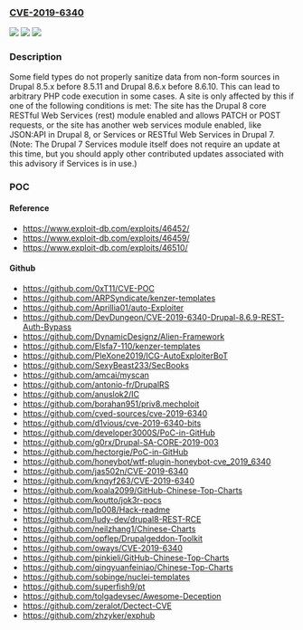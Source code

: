 ### [CVE-2019-6340](https://cve.mitre.org/cgi-bin/cvename.cgi?name=CVE-2019-6340)
![](https://img.shields.io/static/v1?label=Product&message=Drupal%20Core&color=blue)
![](https://img.shields.io/static/v1?label=Version&message=8.58.5.11%20&color=brighgreen)
![](https://img.shields.io/static/v1?label=Vulnerability&message=Remote%20code%20execution&color=brighgreen)

### Description

Some field types do not properly sanitize data from non-form sources in Drupal 8.5.x before 8.5.11 and Drupal 8.6.x before 8.6.10. This can lead to arbitrary PHP code execution in some cases. A site is only affected by this if one of the following conditions is met: The site has the Drupal 8 core RESTful Web Services (rest) module enabled and allows PATCH or POST requests, or the site has another web services module enabled, like JSON:API in Drupal 8, or Services or RESTful Web Services in Drupal 7. (Note: The Drupal 7 Services module itself does not require an update at this time, but you should apply other contributed updates associated with this advisory if Services is in use.)

### POC

#### Reference
- https://www.exploit-db.com/exploits/46452/
- https://www.exploit-db.com/exploits/46459/
- https://www.exploit-db.com/exploits/46510/

#### Github
- https://github.com/0xT11/CVE-POC
- https://github.com/ARPSyndicate/kenzer-templates
- https://github.com/Aprillia01/auto-Exploiter
- https://github.com/DevDungeon/CVE-2019-6340-Drupal-8.6.9-REST-Auth-Bypass
- https://github.com/DynamicDesignz/Alien-Framework
- https://github.com/Elsfa7-110/kenzer-templates
- https://github.com/PleXone2019/ICG-AutoExploiterBoT
- https://github.com/SexyBeast233/SecBooks
- https://github.com/amcai/myscan
- https://github.com/antonio-fr/DrupalRS
- https://github.com/anuslok2/IC
- https://github.com/borahan951/priv8.mechploit
- https://github.com/cved-sources/cve-2019-6340
- https://github.com/d1vious/cve-2019-6340-bits
- https://github.com/developer3000S/PoC-in-GitHub
- https://github.com/g0rx/Drupal-SA-CORE-2019-003
- https://github.com/hectorgie/PoC-in-GitHub
- https://github.com/honeybot/wtf-plugin-honeybot-cve_2019_6340
- https://github.com/jas502n/CVE-2019-6340
- https://github.com/knqyf263/CVE-2019-6340
- https://github.com/koala2099/GitHub-Chinese-Top-Charts
- https://github.com/koutto/jok3r-pocs
- https://github.com/lp008/Hack-readme
- https://github.com/ludy-dev/drupal8-REST-RCE
- https://github.com/neilzhang1/Chinese-Charts
- https://github.com/opflep/Drupalgeddon-Toolkit
- https://github.com/oways/CVE-2019-6340
- https://github.com/pinkieli/GitHub-Chinese-Top-Charts
- https://github.com/qingyuanfeiniao/Chinese-Top-Charts
- https://github.com/sobinge/nuclei-templates
- https://github.com/superfish9/pt
- https://github.com/tolgadevsec/Awesome-Deception
- https://github.com/zeralot/Dectect-CVE
- https://github.com/zhzyker/exphub

